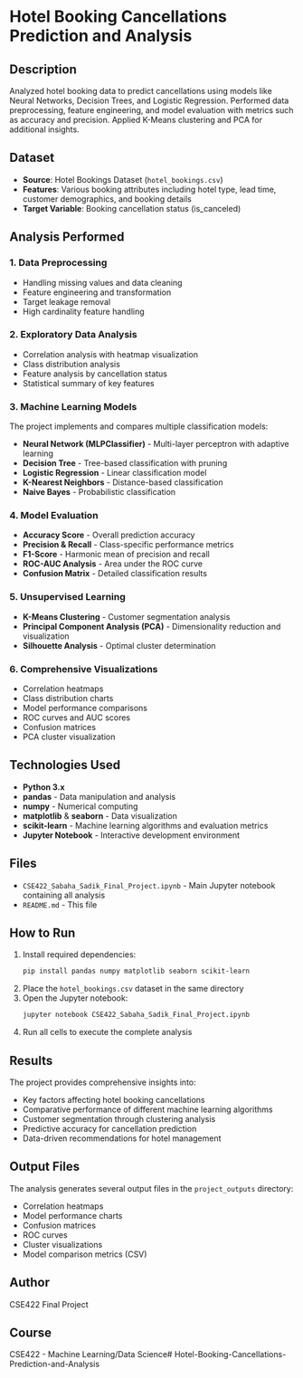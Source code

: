 # Hotel Booking Cancellations Prediction and Analysis

## Description
Analyzed hotel booking data to predict cancellations using models like Neural Networks, Decision Trees, and Logistic Regression. Performed data preprocessing, feature engineering, and model evaluation with metrics such as accuracy and precision. Applied K-Means clustering and PCA for additional insights.

## Dataset
- **Source**: Hotel Bookings Dataset (`hotel_bookings.csv`)
- **Features**: Various booking attributes including hotel type, lead time, customer demographics, and booking details
- **Target Variable**: Booking cancellation status (is_canceled)

## Analysis Performed

### 1. Data Preprocessing
- Handling missing values and data cleaning
- Feature engineering and transformation
- Target leakage removal
- High cardinality feature handling

### 2. Exploratory Data Analysis
- Correlation analysis with heatmap visualization
- Class distribution analysis
- Feature analysis by cancellation status
- Statistical summary of key features

### 3. Machine Learning Models
The project implements and compares multiple classification models:
- **Neural Network (MLPClassifier)** - Multi-layer perceptron with adaptive learning
- **Decision Tree** - Tree-based classification with pruning
- **Logistic Regression** - Linear classification model
- **K-Nearest Neighbors** - Distance-based classification
- **Naive Bayes** - Probabilistic classification

### 4. Model Evaluation
- **Accuracy Score** - Overall prediction accuracy
- **Precision & Recall** - Class-specific performance metrics
- **F1-Score** - Harmonic mean of precision and recall
- **ROC-AUC Analysis** - Area under the ROC curve
- **Confusion Matrix** - Detailed classification results

### 5. Unsupervised Learning
- **K-Means Clustering** - Customer segmentation analysis
- **Principal Component Analysis (PCA)** - Dimensionality reduction and visualization
- **Silhouette Analysis** - Optimal cluster determination

### 6. Comprehensive Visualizations
- Correlation heatmaps
- Class distribution charts
- Model performance comparisons
- ROC curves and AUC scores
- Confusion matrices
- PCA cluster visualization

## Technologies Used
- **Python 3.x**
- **pandas** - Data manipulation and analysis
- **numpy** - Numerical computing
- **matplotlib** & **seaborn** - Data visualization
- **scikit-learn** - Machine learning algorithms and evaluation metrics
- **Jupyter Notebook** - Interactive development environment

## Files
- `CSE422_Sabaha_Sadik_Final_Project.ipynb` - Main Jupyter notebook containing all analysis
- `README.md` - This file

## How to Run
1. Install required dependencies:
   ```bash
   pip install pandas numpy matplotlib seaborn scikit-learn
   ```
2. Place the `hotel_bookings.csv` dataset in the same directory
3. Open the Jupyter notebook:
   ```bash
   jupyter notebook CSE422_Sabaha_Sadik_Final_Project.ipynb
   ```
4. Run all cells to execute the complete analysis

## Results
The project provides comprehensive insights into:
- Key factors affecting hotel booking cancellations
- Comparative performance of different machine learning algorithms
- Customer segmentation through clustering analysis
- Predictive accuracy for cancellation prediction
- Data-driven recommendations for hotel management

## Output Files
The analysis generates several output files in the `project_outputs` directory:
- Correlation heatmaps
- Model performance charts
- Confusion matrices
- ROC curves
- Cluster visualizations
- Model comparison metrics (CSV)

## Author
CSE422 Final Project

## Course
CSE422 - Machine Learning/Data Science#   H o t e l - B o o k i n g - C a n c e l l a t i o n s - P r e d i c t i o n - a n d - A n a l y s i s 
 
 